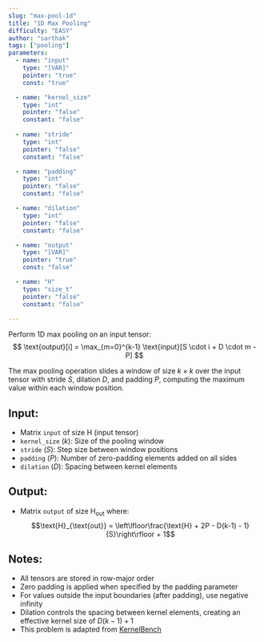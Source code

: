 ```yaml
---
slug: "max-pool-1d"
title: "1D Max Pooling"
difficulty: "EASY" 
author: "sarthak"
tags: ["pooling"]
parameters:
  - name: "input"
    type: "[VAR]"
    pointer: "true"
    const: "true"

  - name: "kernel_size"
    type: "int"
    pointer: "false"
    constant: "false"
    
  - name: "stride" 
    type: "int"
    pointer: "false"
    constant: "false"

  - name: "padding"
    type: "int"
    pointer: "false"
    constant: "false"

  - name: "dilation"
    type: "int"
    pointer: "false"
    constant: "false"

  - name: "output" 
    type: "[VAR]"
    pointer: "true"
    const: "false"

  - name: "H"
    type: "size_t"
    pointer: "false"
    constant: "false"
  
---
```


Perform 1D max pooling on an input tensor:
$$
\text{output}[i] = \max_{m=0}^{k-1} \text{input}[S \cdot i + D \cdot m - P]
$$

The max pooling operation slides a window of size $k \times k$ over the input tensor with stride $S$, dilation $D$, and padding $P$, computing the maximum value within each window position.

## Input:
- Matrix `input` of size $\text{H}$ (input tensor)
- `kernel_size` ($k$): Size of the pooling window
- `stride` ($S$): Step size between window positions
- `padding` ($P$): Number of zero-padding elements added on all sides
- `dilation` ($D$): Spacing between kernel elements

## Output:
- Matrix `output` of size $\text{H}_{\text{out}}$ where:
  $$\text{H}_{\text{out}} = \left\lfloor\frac{\text{H} + 2P - D(k-1) - 1}{S}\right\rfloor + 1$$

## Notes:
- All tensors are stored in row-major order
- Zero padding is applied when specified by the padding parameter
- For values outside the input boundaries (after padding), use negative infinity
- Dilation controls the spacing between kernel elements, creating an effective kernel size of $D(k-1) + 1$
- This problem is adapted from [KernelBench](https://github.com/ScalingIntelligence/KernelBench/blob/main/KernelBench/level1/41_Max_Pooling_1D.py)